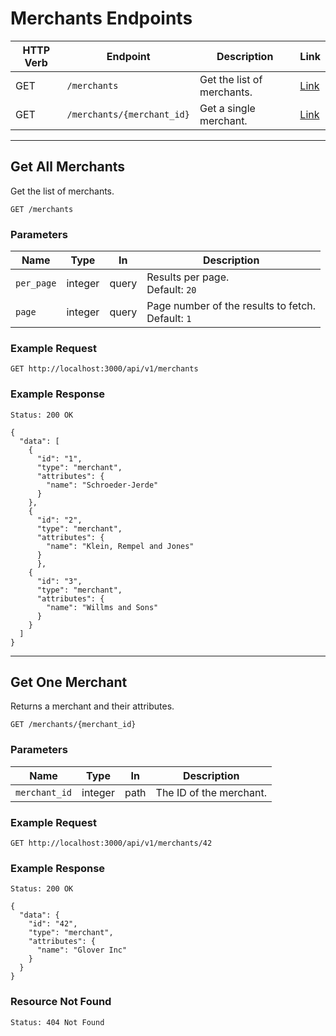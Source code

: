 # Merchants Endpoints

HTTP Verb | Endpoint                   | Description                | Link
----------|----------------------------|----------------------------|---------------------------
GET       | `/merchants`               | Get the list of merchants. | [Link](#get-all-merchants)
GET       | `/merchants/{merchant_id}` | Get a single merchant.     | [Link](#get-one-merchant)

---

## Get All Merchants

Get the list of merchants.

```
GET /merchants
```

### Parameters

Name       | Type    | In    | Description
-----------|---------|-------|--------------
`per_page` | integer | query | Results per page.<br>Default: `20`
`page`     | integer | query | Page number of the results to fetch.<br>Default: `1`

### Example Request

```
GET http://localhost:3000/api/v1/merchants
```

### Example Response

```
Status: 200 OK
```

```
{
  "data": [
    {
      "id": "1",
      "type": "merchant",
      "attributes": {
        "name": "Schroeder-Jerde"
      }
    },
    {
      "id": "2",
      "type": "merchant",
      "attributes": {
        "name": "Klein, Rempel and Jones"
      }
      },
    {
      "id": "3",
      "type": "merchant",
      "attributes": {
        "name": "Willms and Sons"
      }
    }
  ]
}
```

---

## Get One Merchant

Returns a merchant and their attributes.

```
GET /merchants/{merchant_id}
```


### Parameters

Name          | Type    | In    | Description
--------------|---------|-------|-----------------------
`merchant_id` | integer | path  | The ID of the merchant.

### Example Request

```
GET http://localhost:3000/api/v1/merchants/42
```

### Example Response

```
Status: 200 OK
```

```
{
  "data": {
    "id": "42",
    "type": "merchant",
    "attributes": {
      "name": "Glover Inc"
    }
  }
}
```

### Resource Not Found

```
Status: 404 Not Found
```

